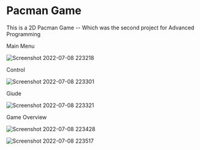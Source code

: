 # Pacman Game
This is a 2D Pacman Game -- Which was the second project for Advanced Programming

Main Menu

![Screenshot 2022-07-08 223218](https://user-images.githubusercontent.com/99765893/178046820-6fbe022b-b788-412d-96cb-ff8d1f247b30.jpg)

Control

![Screenshot 2022-07-08 223301](https://user-images.githubusercontent.com/99765893/178047362-b1cde032-1262-44db-a282-292cf9bfff9a.jpg)

Giude

![Screenshot 2022-07-08 223321](https://user-images.githubusercontent.com/99765893/178047438-68a5c412-df1a-4c25-a7b5-3d4e9149dee2.jpg)

Game Overview

![Screenshot 2022-07-08 223428](https://user-images.githubusercontent.com/99765893/178047895-09f00e7c-fb85-4bb5-8c0d-b467efdb1d9d.jpg)

![Screenshot 2022-07-08 223517](https://user-images.githubusercontent.com/99765893/178047934-2f5df9fe-c9c6-4eef-a12e-7637ee4452a5.jpg)

